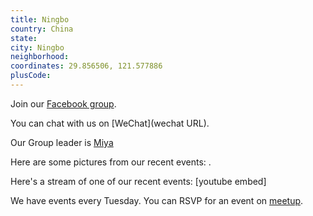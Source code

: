 ```yaml
---
title: Ningbo
country: China
state: 
city: Ningbo
neighborhood: 
coordinates: 29.856506, 121.577886
plusCode:
---
```

Join our [Facebook group](https://www.facebook.com/groups/free.code.camp.ningbo).

You can chat with us on [WeChat](wechat URL).

Our Group leader is [Miya](freecodecamp.org/miya)

Here are some pictures from our recent events:
![]().

Here's a stream of one of our recent events:
[youtube embed]

We have events every Tuesday. You can RSVP for an event on [meetup](meetupurl).
